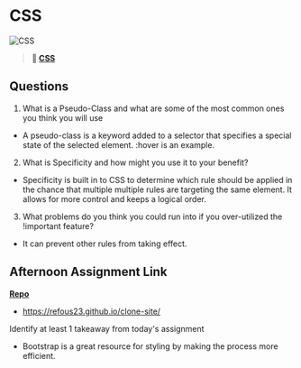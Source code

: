 # CSS

![CSS](https://bcw.blob.core.windows.net/public/cssUnit/1411879719053976)

> **📖 [CSS](https://codeworksacademy.com/fs-student-guide/resources/wk1/03-CSS)**

## Questions

1. What is a Pseudo-Class and what are some of the most common ones you think you will use

- A pseudo-class is a keyword added to a selector that specifies a special state of the selected element. :hover is an example.
2. What is Specificity and how might you use it to your benefit?

- Specificity is built in to CSS to determine which rule should be applied in the chance that multiple multiple rules are targeting the same element. It allows for more control and keeps a logical order. 
3. What problems do you think you could run into if you over-utilized the !important feature?

- It can prevent other rules from taking effect. 
## Afternoon Assignment Link

**[Repo](https://github.com/refous23/<ASSIGNMENT_REPO>)**

- https://refous23.github.io/clone-site/

Identify at least 1 takeaway from today's assignment

- Bootstrap is a great resource for styling by making the process more efficient. 
